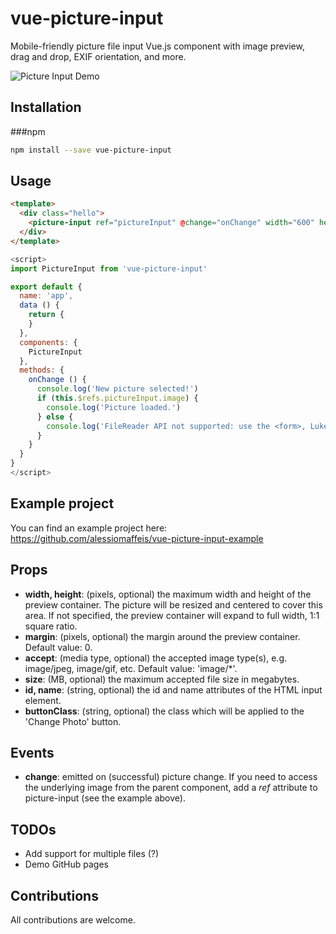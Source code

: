 vue-picture-input
=============

Mobile-friendly picture file input Vue.js component with image preview, drag and drop, EXIF orientation, and more.

![Picture Input Demo](http://i.giphy.com/3o84UfcY1QV7Unrtba.gif)


## Installation

###npm

``` sh
npm install --save vue-picture-input
```

## Usage

```HTML
<template>
  <div class="hello">    
    <picture-input ref="pictureInput" @change="onChange" width="600" height="600" margin="16" accept="image/jpeg,image/png" size="10" buttonClass="btn"></picture-input>
  </div>
</template>
```

```javascript
<script>
import PictureInput from 'vue-picture-input'

export default {
  name: 'app',
  data () {
    return {
    }
  },
  components: {
    PictureInput
  },
  methods: {
    onChange () {
      console.log('New picture selected!')
      if (this.$refs.pictureInput.image) {
        console.log('Picture loaded.')
      } else {
        console.log('FileReader API not supported: use the <form>, Luke!')
      }
    }
  }
}
</script>
```

## Example project

You can find an example project here: https://github.com/alessiomaffeis/vue-picture-input-example

## Props

- **width, height**: (pixels, optional) the maximum width and height of the preview container. The picture will be resized and centered to cover this area. If not specified, the preview container will expand to full width, 1:1 square ratio.
- **margin**: (pixels, optional) the margin around the preview container. Default value: 0.
- **accept**: (media type, optional) the accepted image type(s), e.g. image/jpeg, image/gif, etc. Default value: 'image/*'. 
- **size**: (MB, optional) the maximum accepted file size in megabytes.
- **id, name**: (string, optional) the id and name attributes of the HTML input element.
- **buttonClass**: (string, optional) the class which will be applied to the 'Change Photo' button.

## Events

- **change**: emitted on (successful) picture change. If you need to access the underlying image from the parent component, add a *ref* attribute to picture-input (see the example above).


## TODOs

- Add support for multiple files (?)
- Demo GitHub pages


## Contributions

All contributions are welcome.

